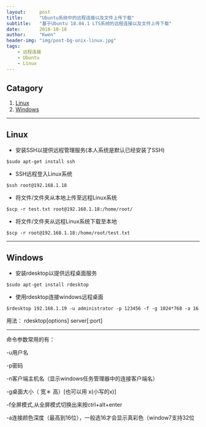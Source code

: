 ```yaml
---
layout:     post
title:      "Ubuntu系统中的远程连接以及文件上传下载"
subtitle:   "基于Ubuntu 18.04.1 LTS系统的远程连接以及文件上传下载"
date:       2018-10-18
author:     "Kwen"
header-img: "img/post-bg-unix-linux.jpg"
tags:
    - 远程连接
    - Ubuntu
    - Linux
---
```



## Catagory
1. [Linux](#linux)
2.  [Windows](#windows)
	

---

## Linux


- 安装SSH以提供远程管理服务(本人系统是默认已经安装了SSH)
```
$sudo apt-get install ssh
```

- SSH远程登入Linux系统
```
$ssh root@192.168.1.18
```

- 将文件/文件夹从本地上传至远程Linux系统
```
$scp -r test.txt root@192.168.1.18:/home/root/
```

- 将文件/文件夹从远程Linux系统下载至本地
```
$scp -r root@192.168.1.18:/home/root/test.txt
```

---

## Windows

- 安装rdesktop以提供远程桌面服务
```
$sudo apt-get install rdesktop
```

- 使用rdesktop连接windows远程桌面
```
$rdesktop 192.168.1.19 -u administrator -p 123456 -f -g 1024*768 -a 16
```
用法： rdesktop[options] server[:port]    
****
  命令参数常用的有：

  -u用户名

   -p密码

   -n客户端主机名（显示windows任务管理器中的连接客户端名）

   -g桌面大小（ 宽＊ 高）[也可以用 x(小写的x)]

   -f全屏模式,从全屏模式切换出来按ctrl+alt+enter

   -a连接颜色深度（最高到16位），一般选16才会显示真彩色（window7支持32位